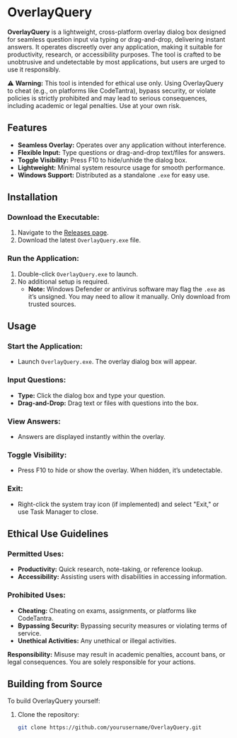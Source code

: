 # OverlayQuery

**OverlayQuery** is a lightweight, cross-platform overlay dialog box designed for seamless question input via typing or drag-and-drop, delivering instant answers. It operates discreetly over any application, making it suitable for productivity, research, or accessibility purposes. The tool is crafted to be unobtrusive and undetectable by most applications, but users are urged to use it responsibly.

⚠️ **Warning:** This tool is intended for ethical use only. Using OverlayQuery to cheat (e.g., on platforms like CodeTantra), bypass security, or violate policies is strictly prohibited and may lead to serious consequences, including academic or legal penalties. Use at your own risk.

## Features

- **Seamless Overlay:** Operates over any application without interference.
- **Flexible Input:** Type questions or drag-and-drop text/files for answers.
- **Toggle Visibility:** Press F10 to hide/unhide the dialog box.
- **Lightweight:** Minimal system resource usage for smooth performance.
- **Windows Support:** Distributed as a standalone `.exe` for easy use.

## Installation

### Download the Executable:
1. Navigate to the [Releases page](https://github.com/yourusername/OverlayQuery/releases).
2. Download the latest `OverlayQuery.exe` file.

### Run the Application:
1. Double-click `OverlayQuery.exe` to launch.
2. No additional setup is required.
   - **Note:** Windows Defender or antivirus software may flag the `.exe` as it’s unsigned. You may need to allow it manually. Only download from trusted sources.

## Usage

### Start the Application:
- Launch `OverlayQuery.exe`. The overlay dialog box will appear.

### Input Questions:
- **Type:** Click the dialog box and type your question.
- **Drag-and-Drop:** Drag text or files with questions into the box.

### View Answers:
- Answers are displayed instantly within the overlay.

### Toggle Visibility:
- Press F10 to hide or show the overlay. When hidden, it’s undetectable.

### Exit:
- Right-click the system tray icon (if implemented) and select "Exit," or use Task Manager to close.

## Ethical Use Guidelines

### Permitted Uses:
- **Productivity:** Quick research, note-taking, or reference lookup.
- **Accessibility:** Assisting users with disabilities in accessing information.

### Prohibited Uses:
- **Cheating:** Cheating on exams, assignments, or platforms like CodeTantra.
- **Bypassing Security:** Bypassing security measures or violating terms of service.
- **Unethical Activities:** Any unethical or illegal activities.

**Responsibility:** Misuse may result in academic penalties, account bans, or legal consequences. You are solely responsible for your actions.

## Building from Source

To build OverlayQuery yourself:

1. Clone the repository:
   ```bash
   git clone https://github.com/yourusername/OverlayQuery.git
